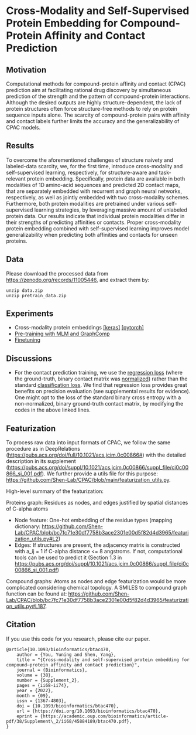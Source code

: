 # Cross-Modality and Self-Supervised Protein Embedding for Compound-Protein Affinity and Contact Prediction

## Motivation
Computational methods for compound-protein affinity and contact (CPAC) prediction aim at facilitating rational drug discovery by simultaneous prediction of the strength and the pattern of compound-protein interactions. Although the desired outputs are highly structure-dependent, the lack of protein   structures often force structure-free methods to rely on protein sequence inputs alone.  The scarcity of compound-protein pairs with affinity and contact labels further limits the accuracy and the generalizability of CPAC models.

## Results
To overcome the aforementioned challenges of structure naivety and labeled-data scarcity, we, for the first time, introduce cross-modality and self-supervised learning, respectively, for structure-aware and task-relevant protein embedding.  Specifically, protein data are  available in both modalities of 1D amino-acid sequences and predicted 2D contact maps, that are separately embedded with recurrent and graph neural networks, respectively, as well as jointly embedded with two cross-modality schemes.  Furthermore, both protein modalities are pretrained under various self-supervised learning strategies, by leveraging massive amount of unlabeled protein data.  Our results indicate that individual protein modalities differ in their strengths of predicting affinities or contacts.  Proper cross-modality protein embedding combined with self-supervised learning improves model  generalizability when predicting both affinities and contacts for unseen proteins. 

## Data
Please download the processed data from https://zenodo.org/records/11005446, and extract them by:
```
unzip data.zip
unzip pretrain_data.zip
```

## Experiments
* Cross-modality protein embeddings [[keras]](https://github.com/Shen-Lab/CPAC/tree/main/cross_modality_keras) [[pytorch]](https://github.com/Shen-Lab/CPAC/tree/main/cross_modality_torch)
* [Pre-training with MLM and GraphComp](https://github.com/Shen-Lab/CPAC/tree/main/pretrain_torch)
* [Finetuning](https://github.com/Shen-Lab/CPAC/tree/main/finetune_torch)

## Discussions
* For the contact prediction training, we use the [regression loss](https://github.com/Shen-Lab/CPAC/blob/d1c7eb2291d79433ab70aa98eb1dbceb72ff6b07/cross_modality_torch/main_concatenation_parallel.py#L150) (where the ground-truth, binary contact matrix was [normalized](https://github.com/Shen-Lab/CPAC/blob/d1c7eb2291d79433ab70aa98eb1dbceb72ff6b07/cross_modality_torch/main_concatenation_parallel.py#L83)) rather than the standard [classification loss](https://pytorch.org/docs/stable/generated/torch.nn.BCELoss.html).
We find that regression loss provides great benefits on precision evaluation (see supplemental results for evidence). One might opt to the loss of the standard binary cross entropy with a non-normalized, binary ground-truth contact matrix, by modifying the codes in the above linked lines. 

## Featurization
To process raw data into input formats of CPAC, we follow the same procedure as in DeepRelations (https://pubs.acs.org/doi/full/10.1021/acs.jcim.0c00866#) with the detailed description in its supplement (https://pubs.acs.org/doi/suppl/10.1021/acs.jcim.0c00866/suppl_file/ci0c00866_si_001.pdf). We further provide a utils file for this purpose: https://github.com/Shen-Lab/CPAC/blob/main/featurization_utils.py.

High-level summary of the featurization:

Proteins graph: Residues as nodes, and edges justified by spatial distances of C-alpha atoms
- Node feature: One-hot embedding of the residue types (mapping dictionary: https://github.com/Shen-Lab/CPAC/blob/bc7fc71e30df7758b3ace2301e00d5f82d4d3965/featurization_utils.py#L2)
- Edges: If structures are present, the adjacency matrix is constructed with a_ij = 1 if  C-alpha distance <= 8 angstroms. If not, computational tools can be used to predict it (Section 1.3 in https://pubs.acs.org/doi/suppl/10.1021/acs.jcim.0c00866/suppl_file/ci0c00866_si_001.pdf)

Compound graphs: Atoms as nodes and edge featurization would be more complicated considering chemical topology. A SMILES to compound graph function can be found at: https://github.com/Shen-Lab/CPAC/blob/bc7fc71e30df7758b3ace2301e00d5f82d4d3965/featurization_utils.py#L187.

## Citation

If you use this code for you research, please cite our paper.
```
@article{10.1093/bioinformatics/btac470,
    author = {You, Yuning and Shen, Yang},
    title = "{Cross-modality and self-supervised protein embedding for compound–protein affinity and contact prediction}",
    journal = {Bioinformatics},
    volume = {38},
    number = {Supplement_2},
    pages = {ii68-ii74},
    year = {2022},
    month = {09},
    issn = {1367-4803},
    doi = {10.1093/bioinformatics/btac470},
    url = {https://doi.org/10.1093/bioinformatics/btac470},
    eprint = {https://academic.oup.com/bioinformatics/article-pdf/38/Supplement\_2/ii68/45884189/btac470.pdf},
}
```

